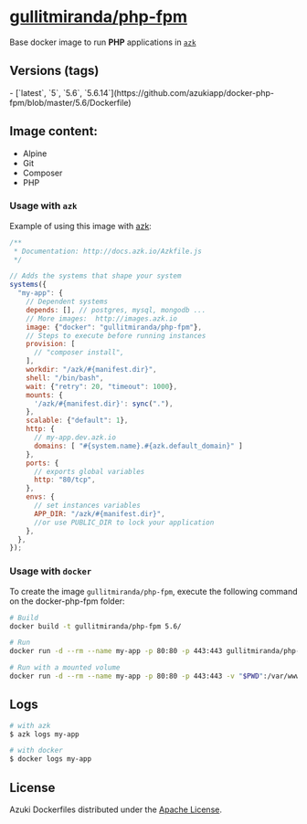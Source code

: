 [gullitmiranda/php-fpm](http://images.azk.io/#/php-fpm)
==================

Base docker image to run **PHP** applications in [`azk`](http://azk.io)

Versions (tags)
---

<versions>
- [`latest`, `5`, `5.6`, `5.6.14`](https://github.com/azukiapp/docker-php-fpm/blob/master/5.6/Dockerfile)
</versions>

Image content:
---

- Alpine
- Git
- Composer
- PHP

### Usage with `azk`

Example of using this image with [azk](http://azk.io):

```js
/**
 * Documentation: http://docs.azk.io/Azkfile.js
 */

// Adds the systems that shape your system
systems({
  "my-app": {
    // Dependent systems
    depends: [], // postgres, mysql, mongodb ...
    // More images:  http://images.azk.io
    image: {"docker": "gullitmiranda/php-fpm"},
    // Steps to execute before running instances
    provision: [
      // "composer install",
    ],
    workdir: "/azk/#{manifest.dir}",
    shell: "/bin/bash",
    wait: {"retry": 20, "timeout": 1000},
    mounts: {
      '/azk/#{manifest.dir}': sync("."),
    },
    scalable: {"default": 1},
    http: {
      // my-app.dev.azk.io
      domains: [ "#{system.name}.#{azk.default_domain}" ]
    },
    ports: {
      // exports global variables
      http: "80/tcp",
    },
    envs: {
      // set instances variables
      APP_DIR: "/azk/#{manifest.dir}",
      //or use PUBLIC_DIR to lock your application
    },
  },
});
```

### Usage with `docker`

To create the image `gullitmiranda/php-fpm`, execute the following command on the docker-php-fpm folder:

```sh
# Build
docker build -t gullitmiranda/php-fpm 5.6/

# Run
docker run -d --rm --name my-app -p 80:80 -p 443:443 gullitmiranda/php-fpm

# Run with a mounted volume
docker run -d --rm --name my-app -p 80:80 -p 443:443 -v "$PWD":/var/www -w /var/www gullitmiranda/php-fpm
```

Logs
---

```sh
# with azk
$ azk logs my-app

# with docker
$ docker logs my-app
```

## License

Azuki Dockerfiles distributed under the [Apache License](https://github.com/azukiapp/dockerfiles/blob/master/LICENSE).
